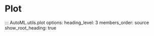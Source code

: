 # Plot


::: AutoML.utils.plot
    options:
        heading_level: 3
        members_order: source
        show_root_heading: true

